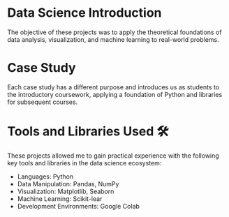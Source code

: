 # Data Science Introduction
The objective of these projects was to apply the theoretical foundations of data analysis, visualization, and machine learning to real-world problems.
# Case Study
Each case study has a different purpose and introduces us as students to the introductory coursework, applying a foundation of Python and libraries for subsequent courses.
# Tools and Libraries Used 🛠️
These projects allowed me to gain practical experience with the following key tools and libraries in the data science ecosystem:
- Languages: Python
- Data Manipulation: Pandas, NumPy
- Visualization: Matplotlib, Seaborn
- Machine Learning: Scikit-lear
- Development Environments: Google Colab
